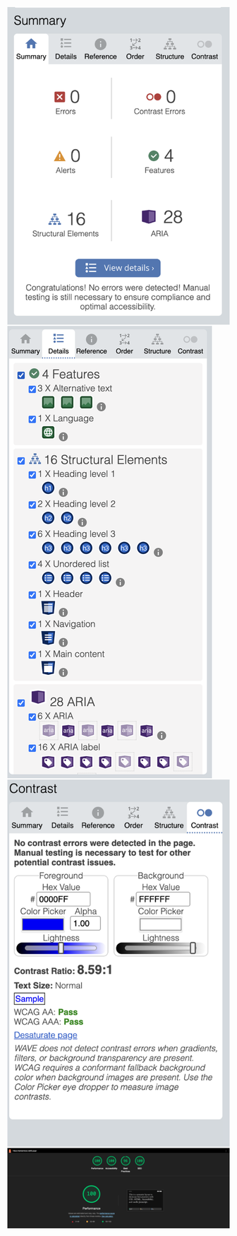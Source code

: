![Wave Screenshot](https://raw.githubusercontent.com/adamgarscadden/semantico/main/screenshots/wave.png)
![Wave Screenshot](https://raw.githubusercontent.com/adamgarscadden/semantico/main/screenshots/wave2.png)
![Wave Screenshot](https://raw.githubusercontent.com/adamgarscadden/semantico/main/screenshots/wave3.png)
![Wave Screenshot](https://raw.githubusercontent.com/adamgarscadden/semantico/main/screenshots/lighthouse.png)

